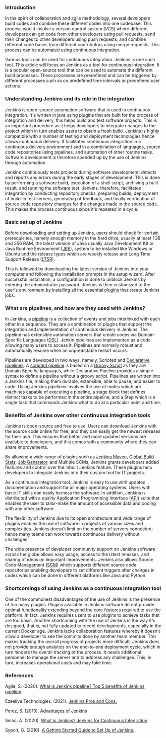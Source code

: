 ### Introduction

In the spirit of collaboration and agile methodology, several developers build codes and combine these different codes into one codebase. This process would involve a version control system (VCS) where different developers can get code from other developers using pull requests, send their changes to other developers using push requests, and combine different code bases from different contributors using merge requests. This process can be automated using continuous integration.

Various tools can be used for continuous integration. Jenkins is one such tool. This article will focus on Jenkins as a tool for continuous integration. It is a popular open-source tool that can be used to automate the different build processes. These processes are predefined and can be triggered by different processes such as on predefined time intervals or predefined user actions.

### Understanding Jenkins and its role in the integration

Jenkins is open-source automation software that is used in continuous integration. It's written in java using plugins that are built for the process of integration and delivery, this helps build and test software projects. This is an important procedure as it helps developers to integrate changes to the project which in turn enables users to obtain a fresh build. Jenkins is highly compatible with a number of testing and deployment technologies hence allows continuous delivery. It facilitates continuous integration in a continuous delivery environment and in a combination of languages, source code repositories using pipelines, and automation of other routine tasks. Software development is therefore speeded up by the use of Jenkins through automation.

Jenkins continuously tests projects during software development, detects and reports any errors during the early stages of development. This is done by performing a software build, execution of a shell script, archiving a built result, and running the software test. Jenkins, therefore, facilitates integration by conducting repository checks, preparing builds, deployment of build-in test servers, generating of feedback, and finally verification of source code repository changes for the changes made in the source code. This makes the process continuous since it's repeated in a cycle.

### Basic set up of Jenkins

Before downloading and setting up Jenkins, users should check for certain prerequisites, namely enough memory in the hard drive, usually at least 1GB and 256 RAM, the latest version of Java usually Java Development Kit or Java Runtime Environment ([JRE](https://www.ibm.com/cloud/learn/jre)), system to be installed like Windows or Ubuntu and the release types which are weekly release and Long Time Support Release ([LTSR](https://www.jgspiers.com/what-is-long-term-service-release/)).

This is followed by downloading the latest version of Jenkins into your computer and following the installation prompts in the setup wizard. After successful installation, a configuration is done to unblock Jenkins by entering the administrator password. Jenkins is then customized to the user's environment by installing all the essential [plugins](https://etc.usf.edu/techease/win/internet/what-is-a-plugin-how-do-i-install-it/) that create Jenkins jobs.

### What are pipelines, and how are they used with Jenkins?

In Jenkins, a [pipeline](https://www.jenkins.io/doc/book/pipeline/) is a collection of events and jobs interlinked with each other in a sequence. They are a combination of plugins that support the integration and implementation of continuous delivery in Jenkins. The pipeline has extensible automation servers that create codes via Domain-Specific Languages ([DSL](https://en.wikipedia.org/wiki/Domain-specific_language#:~:text=A%20domain-specific%20language%20%28DSL%29%20is%20a%20computer%20language,language%20%28GPL%29%2C%20which%20is%20broadly%20applicable%20across%20domains)). Jenkin pipelines are implemented as a code allowing many users to access it. Pipelines are normally robust and automatically resume when an unpredictable restart occurs.

Pipelines are developed in two ways, namely, Scripted and [Declarative pipelines](https://www.jenkins.io/doc/book/pipeline/syntax/). A [scripted pipeline](https://www.jenkins.io/doc/book/pipeline/#scripted-pipeline-fundamentals) is based on a [Groovy Script](https://www.jenkins.io/doc/book/managing/script-console/#:~:text=Jenkins%20features%20a%20Groovy%20script%20console%20which%20allows,of%20your%20Jenkins%20installation.%20The%20Jenkins%20Script%20Console%3A) as they are Domain Specific languages, while Declarative Pipeline provides a simple syntax to define a pipeline without a groovy script. Pipelines are written into a Jenkins file, making them durable, extensible, able to pause, and easier to code. Using Jenkins pipelines involves the use of nodes which are machines capable of executing a pipeline, a stage block that defines distinct tasks to be performed in the entire pipeline, and a Step which is a single task that commands Jenkins what to do at a particular point and time.

### Benefits of Jenkins over other continuous integration tools

Jenkins is open-source and free to use. Users can download Jenkins with the source code online for free, and they can easily get the newest releases for their use. This ensures that better and more updated versions are available to developers, and this comes with a community where they can share improvements.

By allowing a wide range of plugins such as [Jenkins Maven](https://plugins.jenkins.io/maven-plugin/), [Global Build Stats](https://plugins.jenkins.io/global-build-stats/), [Job Generator](https://plugins.jenkins.io/jobgenerator/), and Multiple SCMs, Jenkins grants developers added features and control over the inbuilt Jenkins feature. These plugins help developers to integrate Jenkins into their custom tool for IT projects.

As a continuous integration tool, Jenkins is easy to use with updated documentation and support for all major operating systems. Users with basic IT skills can easily harness the software. In addition, Jenkins is distributed with a quality Application Programming Interface ([API](https://www.club-oracle.com/threads/apis-what-is-api.16190/)) suite that enables the user to tailor-make the amount of accessible data and coding with any other software.

The flexibility of Jenkins due to its open architecture and wide range of plugins enables the use of software in projects of various sizes and complexities. Jenkins doesn't limit on the number of servers connected; hence many teams can work towards continuous delivery without challenges.

The wide presence of developer community support on Jenkins software across the globe allows easy usage, access to the latest releases, and sharing of ideas on important improvements. Jenkins also allows Source Code Management ([SCM](https://www.atlassian.com/git/tutorials/source-code-management#:~:text=Source%20code%20management%20%28SCM%29%20is%20used%20to%20track,contributors.%20SCM%20is%20also%20synonymous%20with%20Version%20control)) which supports different source code repositories enabling developers to set different triggers after changes in codes which can be done in different platforms like Java and Python.

### Shortcomings of using Jenkins as a continuous integration tool

One of the commonest disadvantages of the use of Jenkins is the presence of too many plugins. Plugins available in Jenkins software do not provide optimal functionality extending beyond the core features required to use the platform. In fact, Jenkins requires users to use plugins to achieve tasks that are too basic. Another shortcoming with the use of Jenkins is the way it's designed, that is, not fully updated to recent developments, especially in the current Docker age. Jenkins lacks collaboration features whereby it doesn't allow a developer to see the commits done by another team member. This makes tracking the overall progress of projects more difficult. Jenkins does not provide enough analytics on the end-to-end deployment cycle, which in turn hinders the overall tracking of the process. It needs additional personnel to manage the server and to address any challenges. This, in turn, increases operational costs and may take time.

### References

Agile,  S. (2020). [What is Jenkins pipeline? Top 5 benefits of Jenkins pipeline](https://staragile.com/blog/what-is-jenkins-pipeline)

Ezeelive Technologies. (2021). [Jenkins:Pros and Cons.](https://ezeelive.com/jenkins-pros-cons/)

Perez, S. (2019). [Advantages of Jenkins](https://apiumhub.com/tech-blog-barcelona/advantages-of-jenkins/)

Sinha, A. (2020). [What is Jenkins? Jenkins for Continuous Integration](https://www.dotnettricks.com/learn/devops/what-is-jenkins-jenkins-for-continuous-integration)

Sypolt, G. (2016). [A Getting Started Guide to Set Up of Jenkins.](https://saucelabs.com/blog/a-getting-started-guide-to-setting-up-jenkins#:~:text=%20The%20basics%20of%20setting%20up%20a%20Jenkins,port%20for%20JNLP%20slave%20agents%20to...%20More%20)
